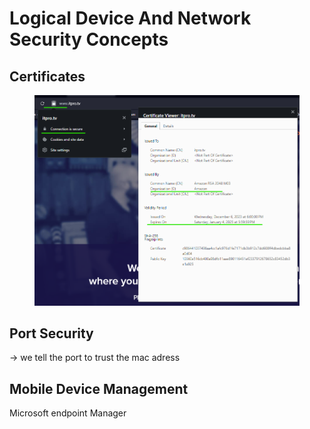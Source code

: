 # Logical Device And Network Security Concepts

## Certificates

<figure><img src="../../.gitbook/assets/image (7).png" alt=""><figcaption></figcaption></figure>



## Port Security

\-> we tell the port to trust the mac adress

## Mobile Device Management

Microsoft endpoint Manager
